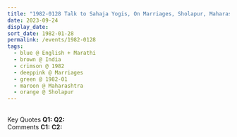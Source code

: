 ```yaml
---
title: "1982-0128 Talk to Sahaja Yogis, On Marriages, Sholapur, Maharashtra, India"
date: 2023-09-24
display_date: 
sort_date: 1982-01-28
permalink: /events/1982-0128
tags:
  - blue @ English + Marathi
  - brown @ India
  - crimson @ 1982
  - deeppink @ Marriages
  - green @ 1982-01
  - maroon @ Maharashtra
  - orange @ Sholapur
---
```


<br>

<wave-list>
  <list-title color="DarkSeaGreen" width="55">Key Quotes</list-title>
  <list-item color="BlanchedAlmond" width="280"><b>Q1:</b> <i></i></list-item>
  <list-item color="Lavender" width="280"><b>Q2:</b> <i></i></list-item>
</wave-list>

<br>

<wave-list>
  <list-title color="DarkSeaGreen" width="55">Comments</list-title>
  <list-item color="BlanchedAlmond" width="280"><b>C1:</b> <i></i></list-item>
  <list-item color="Lavender" width="280"><b>C2:</b> <i></i></list-item>
</wave-list>